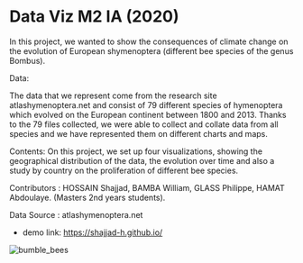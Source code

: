 # Data Viz M2 IA (2020)


In this project, we wanted to show the consequences of climate change on the evolution of European shymenoptera (different bee species of the genus Bombus).

Data:


The data that we represent come from the research site atlashymenoptera.net and consist of 79 different species of hymenoptera which evolved on the European continent between 1800 and 2013. Thanks to the 79 files collected, we were able to collect and collate data from all species and we have represented them on different charts and maps.


Contents:
On this project, we set up four visualizations, showing the geographical distribution of the data, the evolution over time and also a study by country on the proliferation of different bee species.


Contributors : HOSSAIN Shajjad, BAMBA William, GLASS Philippe, HAMAT Abdoulaye.
(Masters 2nd years students).

Data Source : atlashymenoptera.net

* demo link: <a href='https://shajjad-h.github.io/' target="_blank">https://shajjad-h.github.io/</a>


![bumble_bees](https://shajjad-h.github.io/img_home.png)
